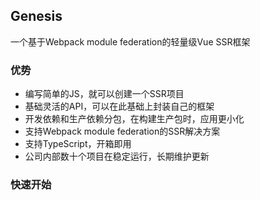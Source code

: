 ## Genesis
一个基于Webpack module federation的轻量级Vue SSR框架

### 优势
- 编写简单的JS，就可以创建一个SSR项目
- 基础灵活的API，可以在此基础上封装自己的框架
- 开发依赖和生产依赖分包，在构建生产包时，应用更小化
- 支持Webpack module federation的SSR解决方案
- 支持TypeScript，开箱即用
- 公司内部数十个项目在稳定运行，长期维护更新

### 快速开始

